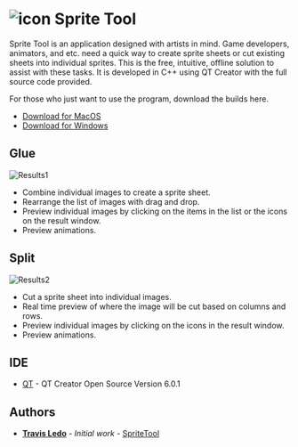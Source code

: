 # ![icon](/images/app_icon.ico?raw=true?"") Sprite Tool


 
Sprite Tool is an application designed with artists in mind. Game developers, animators, and etc. need a quick way to create sprite sheets or cut existing sheets into individual sprites. This is the free, intuitive, offline solution to assist with these tasks. It is developed in C++ using QT Creator with the full source code provided. 


For those who just want to use the program, download the builds here. 
* [Download for MacOS](https://github.com/TravisLedo/SpriteTool/raw/main/builds/MacOS/Sprite%20Tool%20MacOS.zip)
* [Download for Windows](https://github.com/TravisLedo/SpriteTool/raw/main/builds/Windows/Sprite%20Tool%20Windows.zip)


## Glue
![Results1](/screenshots/glue.gif?raw=true?"")
- Combine individual images to create a sprite sheet. 
- Rearrange the list of images with drag and drop.
- Preview individual images by clicking on the items in the list or the icons on the result window.
- Preview animations.


## Split
![Results2](/screenshots/split.gif?raw=true?"")
- Cut a sprite sheet into individual images.
- Real time preview of where the image will be cut based on columns and rows.
- Preview individual images by clicking on the icons in the result window.
- Preview animations.

## IDE

* [QT](https://www.qt.io/product/development-tools) - QT Creator Open Source Version 6.0.1


## Authors

* **[Travis Ledo](https://travisledo.github.io)** - *Initial work* - [SpriteTool](https://github.com/TravisLedo)
